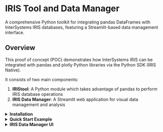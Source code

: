# IRIS Tool and Data Manager

A comprehensive Python toolkit for integrating pandas DataFrames with InterSystems IRIS databases, featuring a Streamlit-based data management interface.

## Overview

This proof of concept (POC) demonstrates how InterSystems IRIS can be integrated with pandas and plotly Python libraries via the Python SDK (IRIS Native).

It consists of two main components:

1. **IRIStool**: A Python module which takes advantage of pandas to perform IRIS database operations
2. **IRIS Data Manager**: A Streamlit web application for visual data management and analysis

<details>
<summary><b>Installation</b></summary>

## Installation

### Prerequisites

- Python 3.8+
- Docker and Docker Compose
- Git

### Setup Steps

1. **Clone the repository**

```bash
git clone https://github.com/pietrodileo/iris_tool_and_data_manager.git
cd iris_tool_and_data_manager
```

2. **Create and activate virtual environment**

I like to us `uv` package manager, but you can use whatever:

```bash
uv venv
.\.venv\Scripts\activate
```

3. **Install dependencies**

```bash
uv pip install -r requirements.txt
```

4. **Set up environment variables**
Edit `.env` file with your configuration:

```bash
IRIS_HOST=your_iris_host
IRIS_PORT=your_iris_port  
IRIS_NAMESPACE=your_namespace
IRIS_USER=your_username
IRIS_PASSWORD=your_password
OLLAMA_API_URL=your_ollama_api_url
```

Feel free to use the default configuration:

```bash
IRIS_HOST=127.0.0.1
IRIS_PORT=9091
IRIS_NAMESPACE=USER
IRIS_USER=_SYSTEM
IRIS_PASSWORD=SYS
OLLAMA_API_URL=http://localhost:11424/api/chat
```

5. **Start InterSystems IRIS with Docker**

Open Docker Desktop and run the following instruction:

```bash
docker-compose up -d --build
```

This will pull two images:

* ollama/ollama:latest
* intersystems/iris-community:latest-cd

Ollama image will install three models by default:

* gemma2:2b
* gemma3:4b
* gemma3:1b 

You can choose which models to pull by the `ollama_entrypoint.sh` file.

6. **Run the application or quickstart.py**

`quickstart.py` provides an example of how **IRISTool** module can be used to create tables and views from pandas dataframe. Run it by the instruction:

```bash
uv run quickstart.py
```

The Management Portal of the containerized instace can be accessed at `http://localhost:9092/csp/sys/UtilHome.csp`

**IRIS Data Manager UI** provides a complete interface to import, visualize and manage data and can be run via the instruction:

```bash
uv run streamlit run app.py
```

The application will open in your browser at `http://localhost:8501`

## IRIStool Module

The `IRIStool` class provides a pandas-friendly interface to InterSystems IRIS databases with support for:

- DataFrame to table conversion with automatic type inference
- CRUD operations (Create, Read, Update, Delete)
- Index management (standard, HNSW vector indexes)
- View creation and management
- Schema exploration

</details>

<details>
<summary><b>Quick Start Example</b></summary>

### Quick Start Example

This quickstart example demonstrates how to use the IRIStool Python utility to interact with an InterSystems IRIS database using a familiar and Pythonic interface.
It shows how to:

* Establish a connection using environment variables
* Create tables and insert data
* Execute SQL queries and retrieve data as Pandas DataFrames
* Automatically infer IRIS data types from a DataFrame
* Convert a DataFrame to an IRIS table
* Update, query, and create SQL views dynamically

### Key Features

**Automatic Type Inference**: The module intelligently maps pandas dtypes to IRIS SQL types, making table creation seamless and reducing manual schema work:

- Integer types → INT/BIGINT
- Float types → DOUBLE
- Datetime → DATE/TIME/DATETIME
- Strings → VARCHAR/CLOB (based on length)
- Boolean → BIT

**Creating Tables**:
Easily create or update IRIS tables using Python dictionaries that define column names, data types, and constraints:

```python
iris.create_table(
    "Employee",
    columns={
        "ID": "INT",
        "Name": "VARCHAR(100)",
        "Age": "INT",
        "Department": "VARCHAR(50)"
    },
    constraints=["PRIMARY KEY (ID)"],
    check_exists=True
)
```

**Convert To and From DataFrames**:

Seamlessly move data between IRIS and pandas

```python
# Convert a pandas DataFrame into an IRIS table
iris.df_to_table(
    df=musicians,
    table_name="Musicians",
    table_schema="Jazz",
    primary_key="ID",
    drop_if_exists=True
)

# Fetch SQL query results directly into a pandas DataFrame
df = iris.fetch("SELECT * FROM Jazz.Musicians WHERE Genre = ?", ["Hard Bop"])
print(df.head())
```

Type mapping, primary keys, and indices can all be automatically inferred from the DataFrame.

**Creating Indices (with Vector Search Support)**: 

Define and manage multiple types of indices, including traditional B-Tree and HNSW (Hierarchical Navigable Small World) for vector similarity search:

```python
# Standard index
iris.create_index(
    table_name="Musicians",
    column_name="Genre",
    index_type="index"
)

# Vector search index
iris.create_hnsw_index(
    table_name="Documents",
    column_name="Embedding",
    index_name="doc_vector_idx",
    distance="Cosine",
    M=16,
    ef_construct=200
)
```

**Context Manager Support**: Automatic connection cleanup:

All operations can be run safely inside a Python with block — ensuring automatic connection cleanup:

```python
with IRIStool(host, port, namespace, username, password) as iris:
    iris.create_table(...)
    iris.insert_many(...)
# Connection automatically closed on exit
```

### Run the example

```bash
uv run quickstart.py
```

Expected output is:

``` bash
IRIS connection [_SYSTEM@127.0.0.1:9091/USER]
Employee table found! Dropping table...
table SQLUser.Employee dropped successfully.
Table SQLUser.Employee created successfully.
Inserting data...
3 row(s) added into SQLUser.Employee.
Retrieving data of employees with age greater than 28...
   ID   Name  Age Department
0   1  Alice   29         IT
1   2    Bob   34         HR
Describing dataframe:
             ID        Age
count  2.000000   2.000000
mean   1.500000  31.500000
std    0.707107   3.535534
min    1.000000  29.000000
25%    1.250000  30.250000
50%    1.500000  31.500000
75%    1.750000  32.750000
max    2.000000  34.000000
Retrieving table information...
Columns:
[{'TABLE_SCHEMA': 'SQLUser', 'TABLE_NAME': 'Employee', 'COLUMN_NAME': 'ID', 'DATA_TYPE': 'integer', 'CHARACTER_MAXIMUM_LENGTH': None, 'IS_NULLABLE': 'NO', 'AUTO_INCREMENT': 'NO', 'UNIQUE_COLUMN': 'YES', 'PRIMARY_KEY': 'YES', 'odbctype': 4}, {'TABLE_SCHEMA': 'SQLUser', 'TABLE_NAME': 'Employee', 'COLUMN_NAME': 'Name', 'DATA_TYPE': 'varchar', 'CHARACTER_MAXIMUM_LENGTH': 100, 'IS_NULLABLE': 'YES', 'AUTO_INCREMENT': 'NO', 'UNIQUE_COLUMN': 'NO', 'PRIMARY_KEY': 'NO', 'odbctype': 12}, {'TABLE_SCHEMA': 'SQLUser', 'TABLE_NAME': 'Employee', 'COLUMN_NAME': 'Age', 'DATA_TYPE': 'integer', 'CHARACTER_MAXIMUM_LENGTH': None, 'IS_NULLABLE': 'YES', 'AUTO_INCREMENT': 'NO', 'UNIQUE_COLUMN': 'NO', 'PRIMARY_KEY': 'NO', 'odbctype': 4}, {'TABLE_SCHEMA': 'SQLUser', 'TABLE_NAME': 'Employee', 'COLUMN_NAME': 'Department', 'DATA_TYPE': 'varchar', 'CHARACTER_MAXIMUM_LENGTH': 50, 'IS_NULLABLE': 'YES', 'AUTO_INCREMENT': 'NO', 'UNIQUE_COLUMN': 'NO', 'PRIMARY_KEY': 'NO', 'odbctype': 12}]
Indices:
[{'INDEX_NAME': 'EMPLOYEEPKey1', 'COLUMN_NAME': 'ID', 'PRIMARY_KEY': 1, 'NON_UNIQUE': 0}]
Musicians dataframe:
   ID First Name   Last Name        DOB                           City       Instrument      Genre  Age
0   1        Pat     Metheny 1954-08-12    Lee's Summit, Missouri, USA           Guitar  Jazz Rock   71
1   2        Bob    Reynolds 1963-12-03    Morristown, New Jersey, USA        Saxophone  Jazz Funk   61
2   3    Charlie       Haden 1937-08-06          Shenandoah, Iowa, USA      Double Bass       Jazz   76
3   4    Charlie      Parker 1920-08-29       Kansas City, Kansas, USA   Alto Saxophone      Bebop   34
4   5       John    Coltrane 1926-09-23    Hamlet, North Carolina, USA  Tenor Saxophone   Hard Bop   40
5   6       Eric     Johnson 1974-08-17             Austin, Texas, USA           Guitar       Rock   51
6   7        Wes  Montgomery 1923-03-06     Indianapolis, Indiana, USA           Guitar   Hard Bop   45
7   8       Paul    Chambers 1935-04-22  Pittsburgh, Pennsylvania, USA      Double Bass   Hard Bop   33
8   9       Bill       Evans 1929-08-16    Plainfield, New Jersey, USA            Piano       Jazz   51
Inferring types...
{'ID': 'INT', 'First_Name': 'VARCHAR(255)', 'Last_Name': 'VARCHAR(255)', 'DOB': 'DATE', 'City': 'VARCHAR(255)', 'Instrument': 'VARCHAR(255)', 'Genre': 'VARCHAR(255)', 'Age': 'INT'}
Converting DataFrame to IRIS table...
Table Jazz.Musicians already exists.
table Jazz.Musicians dropped successfully.
Table Jazz.Musicians created successfully.
Index Musicians_Last_Name_index created successfully on Jazz.Musicians(Last_Name).
Index Musicians_Genre_index created successfully on Jazz.Musicians(Genre).
Index Musicians_Instrument_index created successfully on Jazz.Musicians(Instrument).
Inserted 9 rows into Musicians
Bop artists:
  First_Name   Last_Name       Instrument     Genre
0    Charlie      Parker   Alto Saxophone     Bebop
1       John    Coltrane  Tenor Saxophone  Hard Bop
2        Wes  Montgomery           Guitar  Hard Bop
3       Paul    Chambers      Double Bass  Hard Bop
Inserting new musicians...
2 row(s) added into Jazz.Musicians.
Updating a record...
Updated 1 row(s) in Jazz.Musicians.
View Jazz.AvgAgeByGenre created.
2 row(s) added into Jazz.Musicians.
Updating a record...
Updated 1 row(s) in Jazz.Musicians.
2 row(s) added into Jazz.Musicians.
Updating a record...
Updated 1 row(s) in Jazz.Musicians.
Updating a record...
Updated 1 row(s) in Jazz.Musicians.
Updated 1 row(s) in Jazz.Musicians.
View Jazz.AvgAgeByGenre created.
                             Genre                AvgAge
View Jazz.AvgAgeByGenre created.
                             Genre                AvgAge
0                            BEBOP                    34
0                            BEBOP                    34
1                 BEBOP / HARD BOP                    58
1                 BEBOP / HARD BOP                    58
2  COOL JAZZ / MODAL JAZZ / FUSION                    65
3                         HARD BOP  39.33333333333333333
4                             JAZZ  63.50000000000000000
5                        JAZZ FUNK                    61
6         JAZZ FUSION / WORLD JAZZ                    71
7                             ROCK                    51
```

Created tables and view are available in the Management Portal SQL as well:
![table1](pic/iristool_1.png "table1")
![table2](pic/iristool_2.png "table2")
![table3](pic/iristool_3.png "table3")
![table4](pic/iristool_4.png "table4")

</details>

<details>
<summary><b>IRIS Data Manager UI</b></summary>

## IRIS Data Manager UI

The Streamlit-based interface provides a visual way to interact with your IRIS database without writing code.

Run the UI with the instruction:

```python
uv run streamlit run .\app.py
```

### Features

#### 1. Connection Management (Sidebar)

- Configure connection parameters (host, port, namespace, credentials)
- Test connection with real-time feedback
- Default values loaded from `.env` file
  
[iris_data_manager_connect.webm](https://github.com/user-attachments/assets/74a75134-64c8-4ed1-b53f-72f14fbd2e6f)

#### 2. Upload Data Tab

Upload and import data from various formats:

- **Supported formats**: CSV, Excel (XLSX/XLS), JSON
- **Pre-import preview**: View data before saving
- **View data before importing them**
- **Schema configuration**:
  - Specify table name and schema
  - Define primary key
  - Create indexes (standard, unique, HNSW for vectors)

You can try the app using the examples provided in the `./examples` folder.

[iris_data_manager_import_data.webm](https://github.com/user-attachments/assets/34414378-2812-4585-aa4f-f1df8d86d332)

#### 3. Explore & Analyze Tab

Comprehensive data exploration and analysis:

**a) Table Selection**

- Browse available schemas
- Select tables from dropdown
- View table metadata (row count, columns, indexes)

**b) Data Viewing**

- Paginated table display
- Column type information
- Row count statistics

**c) Filtering & Visualization**

- Apply filters on multiple columns (text, numeric, date)
- Export filtered results as CSV
- Create visualizations:
  - Bar charts for categorical data
  - Line charts for time series
  - Scatter plots for correlations
  - Histograms for distributions

**d) Aggregations**

- Group by single or multiple columns
- Apply aggregate functions (COUNT, SUM, AVG, MIN, MAX)
- Visualize aggregated results

**e) Text-to-SQL**

- Natural language query interface
- AI-powered SQL generation
- Execute generated queries
- View and download results

### Usage Workflow

1. **Connect**: Configure and test database connection in sidebar
2. **Upload**: Import data files or create tables manually
3. **Explore**: Browse existing tables and examine structure
4. **Analyze**: Apply filters, create visualizations, run aggregations
5. **Query**: Use natural language or SQL to extract insights

## Use Cases

- **Data Migration**: Easily move data between pandas and IRIS
- **Prototyping**: Quickly test data models before production
- **Analytics**: Combine pandas processing with IRIS storage
- **Vector Search**: Build semantic search applications with HNSW indexes
- **Data Exploration**: Visual interface for non-technical users
- **ETL Workflows**: Transform and load data into IRIS

</details>
